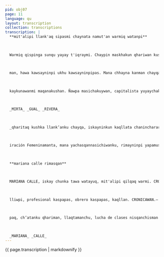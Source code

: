 ```yaml
---
pid: obj07
page: 11
language: qu
layout: transcription
collection: transcriptions
transcription: |
  **mit'alipi llank'aq sipasmi chaynata namut'an warmiq watanpi**
  
  
  
  Warmiq qispinga sunqu yayay t'iqraymi. Chaypin maskhakun qhariwan kuskachakuyta munaspa Chaymi warmi yuyaychay masicha kuypi hunt’ayninmanta mana tawapirqa wasillanpichu yananchasqa. Warmi qispiyqa warmiq rakiyman haykuymi, yuyaywan makiwan p’atachaq mast'arikuyninpi. Qharipas warmipas huj llank’aymanta kuskan kananku, mana qhari atipaq kananchu nitaq warmi atisqachu. Wakichayqa qhari mantapunin karan warmi ñit'inanpaq. Kay warmiqa pisi qispillayuqmi karan, chayqa kara warmi ruwaykunallapi, wasin kamchi, qusan qhawaq, wawan uyway tuta p’unchay. Wakichayqa tukuy llank’ay ruway ninpin rikukun. Kamachi mast'arikuy pi qallarimun, yananchakuyninpi sa wasqa, chaymanta salarial makipuran pi, warmiq kayninmanta, lluymi paypaq sasa qispikuylla. Llaqtanchispi kanragmi sunturkuna, paykunaqa manan yuyaychanku chu warmi qispiyta, chaninninmanta qhariwan kuskachakuyninmanta, kaywak’a sunturkunan pisipachiy munaq-Manan chiqaqchu chay "sexo dé bil". Warmiqa ima qhariq llank’ayta pas atinmanmi kikin kallpawan kikin yuyaywan, aswan ch’itiraq, usqhay man. usqhay, mana "machu sayachiq", claymantan chanin qispiynin. Qlapaq llaqta warmiqa rimaytan atinman campesina warmimanta paypas hinallatataq ima ruwaykunamantapas. Qlapaq llaqta warmiqa yachanqacha chajra warmiq yuyayninman haykuta, chaymanta imaynatas kay warn rimarimun kay musuq ch’aqwaykuna
  
  
  
  man, hawa kawsayninpi ukhu kawsayninpipas. Mana chhayna kanman chayqa mana allin yuyaychakuqcha kanWarmi qispiy ch’aqwaykunaqa p’atachaman kutichin. Kaytaq kamichita churan ñan purinanpaq, mit'ayachispa, wakichasqaraq. P'atachaqa kutakawsayninkunawan warmiwan qhawachikun aswan millaytaraq sunturninkunapi. Kunan pacha kawsaq warmiqa
  
  
  
  kaykunawanmi maqanakushan. Ñawpa masichakuywan, capitalista yuyaychakuywanraq.
  
  
  
  _MIRTA_ _GUAL_ _RIVERA_
  
  
  
  _qharitaq kushka llank’anku chayqa, iskayninkun kaqllata chaninchararku. Manan sapallanchu warmiqa qispinqa; qhariwan kushkan._
  
  
  
  iración Femeninamanta, mana yachasqannasichiwanku, rimayninpi yapamuspa nin acamanta hamurani llank’anata mashkhastariwasqayki hina, kaypin qhatushanin aani huj p unchaypis samaspa. Chayna purispataq Segunda Sanqa Apaza aawan rimariyku chay Liberación Femenimamana kufichiyta tarispa, hinatan a"lank’anaymi wiraqucha ama npuyta pierdichiwaychu, manan yachaniLiberasiun rimawasqaykimanta". Psipayaspa purispa, kay tapuynikupi allin aynikupaq tupayku arequipeña mamawan pa sutin Luisa Gonzales Dueñas, paymi eración Femeninamanta nin, ñan tiempuña ran, chayna Gobiernunchispis chayachinanwasiypipas ñawpaqmanta pacha qusaymanan allintachu comprendikuraykuchu, su kamachikuqmi, karan, payllan ann waynyuq, ñuqataqmi mana importancata 'urawaranchu, mana allin yuyayninta rikukriy, chay rayku pinalant puaypku: manqa kuska llank’aspaña allinta nawpacnirku, allin yuyayniykuta wawaykuna rayku y familiamanpis chiqaq rimasqaykuta riqsiyku, manaña rimasqaykuta riqsichiyku, anana paykuna ñuqayku hina ñaqarinanku". aswan allin kawsayninkuta ñawpachinanMmaq. ru. Lapa yachaywasikunapipas chaynatan yachinkuman, chayraqcha chay Liberación si'arikunman llapa llaqtanchisman. Tapulaykutaq disc iannacuon soclamanta. laq niuwallankuta q ai kanni disqrimina manachu rikushanchis hospitalkunapipas clerenciata qunku allin p’achayuq sipaskuqhapaq runakunata, justiciapis allin qiyuqkunallapaqmi, rikushanchismi riki a p'unchaypis". Chay rayku kamachikunanmi colegiukuiallin chaninchayta yachanankupaq, chayan chiqaq Liberaciun kanqa" Nlina tukuspañataq mink’akuyku rimanan sipas Mercedes Alcántara,pin niwanku "raciun kanapaq llank’ayta ñawpachinanchayta rikuspañataq chayraqcha kikin "ciunmanta rimasunman. "ay purynikupi tukuyunaykupaq sayachikutaq Marina Gutierres mamata paymi eración Femeninamanta tapuqtiyku niku, "Manan hayk’aqpis uyariranichu ami yachanichu imamancha Liberaciun hayta uyarispataq kumpaywan kutinpuy"uj p’unchay tupanaykukama.
  
  
  
  **mariana calle rimasqan**
  
  
  
  MARIANA CALLE, iskay chunka tawa watayuq, mit'alipi qilqaq warmi. CRONICAWAN.— Imatan warmin qispiyninmanta hamut'anki. M.C.— Ñuqa yachanin chay warmin qispiynin nisqanchista mana ch’ullallachu hap'inan. Kashanchu chiqaq qhariqispiynin? qhawananchismi yuyay kawsaypi, manachu qharikunapas llank’achiranku mana imapaqpas. Kunanmi, kay kawsayninchispi, mana allin kawsay kashan, huj runallank’achimun askha runakunaman mana chay llank’ayta allinta chanin chaspa, kallangaraq chay muchuriy chayqa, mana atisunmanchu chay qispiymanta rimayta. Chiqaqmi ichaga, chay muchuy kawsaypi, kanmi iskay muchuriy wan mipaq, llaqta runakuna, manan chaniyunchu, qipaqninpi, qharitapas mananallinta qhawan. CRONICAWAN.— Iman chay wakichay, maypin chay wakichay, qankunapaq qukun. M.C.— Imácha, kanga chay p’unchaw,, yuyaywan qhawariqtiychis, qharipas, warmipas, kaqlla kasqanchista. Llank'anapipas kaqlla llank’ayatisunchis chayga, chay p’unchaynkuska, qhari warmi, qispiyta tarinqaku, masichakuyta munanqaku. Mananchayman chayananchista munankuchu, qhapaq runakuna, sichus ñuqanchis chayta aypasun chayqa, llapan muchuy kawsaymi thunikunqa. T'aqayta yaqa llapan ruwaykuna pin qhawanchis, llaqta ruwakuypi warmita t'aqakusqanta. Llank'anapi wakisqa kayku, warmiq llank’anmant rayku chaninchanku aswan pisillata, manan qhariman hinachu chaninchan ku. Chayta ñuqaykuwan ruwanku
  
  
  
  lliwpi, profesional kaspapas, obrero kaspapas, kaqllan. CRONICAWAN.— Llaqtapi tiyaq warmi, kanpisina warmi hina, atin manchu rimayta chay warmi qispi nisqanchismanta? M.C.— Ñuqa yuyayniypi, kayu hap'ini, manan pipas rimayta atinman chu, sichus pay mana aychanpi chayt qhawanqa chayqa. Mananatikunman chu rimayta sichus librullapi, qilq willakuyllapi yachamurqan imaynatan huj suyupi tiyanku chayta. Chayman ta rimanapaq kikin llaqtapi, kawsaspa llan rimayta atin. CRONICAWAN.— Imatan mashkhan chay huñunakuy warmi qispiy
  
  
  
  paq, ch’atanku qhariman, llaqtamanchu, lucha de clases nisqanchisman chu, warmi kayninmantachu phiñakun. M.C.— Chay huñunakuy warmi qispinapaq sutiyuq, kinrayllamanta pakayukuspalla, mana allin ñawiwan qhawanaykupaq, qhariman pusamunku, mana nichikantapas ninku, iman rayku hina kashayku, manan ninkuchu sociedadmi huchayuq, hinaspan mi, warmiman manan chiqaq ñanpi churanku. Warmikuna allinta yuyayninchispi hap’inanchis, sociedadmi huchayug, chay sociedadtan ñuqayku, thunichiyta munayku:
  
  
  
  _MARIANA_ _CALLE_
---
```


{{ page.transcription | markdownify }}
